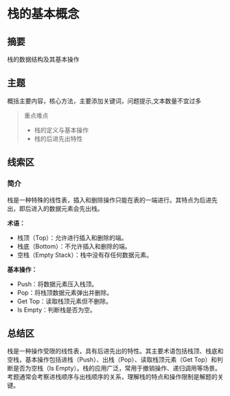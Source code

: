 # 栈的基本概念

## 摘要

栈的数据结构及其基本操作

## 主题

概括主要内容，核心方法，主要添加关键词，问题提示,文本数量不宜过多

> 重点难点
>
> - 栈的定义与基本操作
> - 栈的后进先出特性

## 线索区

### 简介

栈是一种特殊的线性表，插入和删除操作只能在表的一端进行。其特点为后进先出，即后进入的数据元素会先出栈。

**术语：**

- 栈顶（Top）：允许进行插入和删除的端。
- 栈底（Bottom）：不允许插入和删除的端。
- 空栈（Empty Stack）：栈中没有存任何数据元素。

**基本操作：**

- Push：将数据元素压入栈顶。
- Pop：将栈顶数据元素弹出并删除。
- Get Top：读取栈顶元素但不删除。
- Is Empty：判断栈是否为空。

## 总结区

栈是一种操作受限的线性表，具有后进先出的特性。其主要术语包括栈顶、栈底和空栈，基本操作包括进栈（Push）、出栈（Pop）、读取栈顶元素（Get Top）和判断是否为空栈（Is Empty）。栈的应用广泛，常用于撤销操作、递归调用等场景。考题通常会考察进栈顺序与出栈顺序的关系，理解栈的特点和操作限制是解题的关键。
